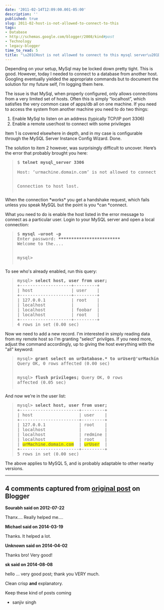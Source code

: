 ```yaml
---
date: '2011-02-14T12:09:00.001-05:00'
description: ''
published: true
slug: 2011-02-host-is-not-allowed-to-connect-to-this
tags:
- Database
- http://schemas.google.com/blogger/2008/kind#post
- Technology
- legacy-blogger
time_to_read: 5
title: "\u201CHost is not allowed to connect to this mysql server\u201D [Solved]"
---
```


Depending on your setup, MySql may be locked down pretty tight. This is good. However, today I needed to connect to a database from another host. Googling eventually yielded the appropriate commands but to document the solution for my future self, I’m logging them here.


The issue is that MySql, when properly configured, only allows connections from a very limited set of hosts. Often this is simply “localhost”, which satisfies the very common case of apps/db all on one machine. If you need to access the system from another machine you need to do two things:


<ol>
<li>Enable MySql to listen on an address (typically TCP/IP port 3306) </li>
<li>Enable a remote user/host to connect with some privileges </li>
</ol>
Item 1 is covered elsewhere in depth, and in my case is configurable through the MySQL Server Instance Config Wizard. Done.


The solution to item 2 however, was surprisingly difficult to uncover. Here’s the error that probably brought you here:


<blockquote>
<pre>$ <strong>telnet mysql_server 3306
</strong>
Host: ‘urmachine.domain.com’ is not allowed to connect to this MySQL server

Connection to host lost.</pre>
</blockquote>
When the connection *works* you get a handshake request, which fails unless you speak MySQL but the point is you *can *connect.


What you need to do is enable the host listed in the error message to connect as a particular user. Login to your MySQL server and open a local connection:


<blockquote>
<pre>$ <strong>mysql -uroot -p
</strong>Enter password: <strong>************************
</strong>Welcome to the....

mysql&gt; </pre>
</blockquote>
To see who's already enabled, run this query:


<blockquote>
<pre>mysql&gt; <strong>select host, user from user;</strong>
+--------------------+---------+
| host               | user    |
+--------------------+---------+
| 127.0.0.1          | root    |
| localhost          |         |
| localhost          | foobar  |
| localhost          | root    |
+--------------------+---------+
4 rows in set (0.00 sec)</pre>
</blockquote>
Now we need to add a new record. I'm interested in simply reading data from my remote host so I'm granting "select" privilges. If you need more, adjust the command accordingly, up to giving the host everything with the "all" keyword: 




<blockquote>
<pre>mysql&gt; <strong>grant select on urDatabase.* to urUser@'urMachine.domain.com' identified by 'urPassword';</strong>
Query OK, 0 rows affected (0.00 sec)

mysql&gt; <strong>flush privileges;
</strong>Query OK, 0 rows affected (0.05 sec)</pre>
</blockquote>
And now we're in the user list:


<blockquote>
<pre>mysql&gt; <strong>select host, user from user;
</strong>+-----------------------+---------+
| host                  | user    |
+-----------------------+---------+
| 127.0.0.1             | root    |
| localhost             |         |
| localhost             | redmine |
| localhost             | root    |
| <span style="background-color: yellow;">urMachine.domain.com</span>  | <span style="background-color: yellow;">urUser</span>  |
+-----------------------+---------+
5 rows in set (0.00 sec)</pre>
</blockquote>
The above applies to MySQL 5, and is probably adaptable to other nearby versions.

---

## 4 comments captured from [original post](https://blog.wassupy.com/2011/02/host-is-not-allowed-to-connect-to-this.html) on Blogger

**Sourabh said on 2012-07-22**

Thanx.... Really helped me....

**Michael said on 2014-03-19**

Thanks. It helped a lot.

**Unknown said on 2014-04-02**

Thanks bro! Very good!

**sk said on 2014-08-08**

hello ... very good post; thank you VERY much. 

Clean crisp **and** explanatory. 

Keep these kind of posts coming 

- sanjiv singh

